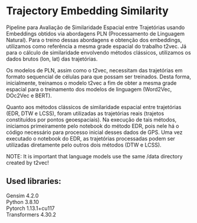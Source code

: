 # Trajectory Embedding Similarity
Pipeline para Avaliação de Similaridade Espacial entre Trajetórias usando Embeddings obtidos via abordagens PLN (Processamento de Linguagem Natural). Para o treino dessas abordagens e obtenção dos embeddings, utilizamos como referência a mesma grade espacial do trabalho t2vec. Já para o cálculo de similaridade envolvendo métodos clássicos, utilizamos os dados brutos (lon, lat) das trajetórias.

Os modelos de PLN, assim como o t2vec, necessitam das trajetórias em formato sequencial de células para que possam ser treinados. Desta forma, inicialmente, treinamos o modelo t2vec a fim de obter a mesma grade espacial para o treinamento dos modelos de linguagem (Word2Vec, DOc2Vec e BERT).

Quanto aos métodos clássicos de similaridade espacial entre trajetórias (EDR, DTW e LCSS), foram utilizadas as trajetórias reais (trajetos constituídos por pontos geoespaciais). Na execução de tais métodos, iniciamos primeiramente pelo notebook do método EDR, pois nele há o código necessário para processo inicial desses dados de GPS. Uma vez executado o notebook do EDR, as trajetórias processadas podem ser utilizadas diretamente pelo outros dois métodos (DTW e LCSS).

NOTE: It is important that language models use the same /data directory created by t2vec!

## Used libraries:
Gensim 4.2.0 <br/>
Python 3.8.10 <br/>
Pytorch 1.13.1+cu117 <br/>
Transformers 4.30.2



